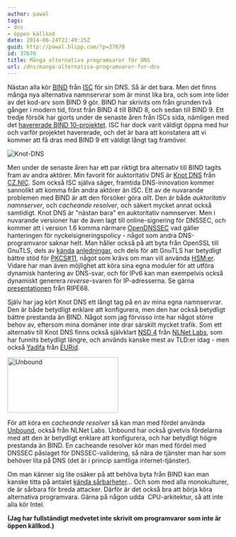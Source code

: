 ```yaml
---
author: pawal
tags:
- dns
- öppen källkod
date: 2014-06-24T22:49:25Z
guid: http://pawal.blipp.com/?p=37670
id: 37670
title: Många alternativa programvaror för DNS
url: /dns/manga-alternativa-programvaror-for-dns
---
```


Nästan alla kör <a href="http://www.isc.org/downloads/bind/">BIND</a>
från <a href="http://www.isc.org/">ISC</a> för sin DNS. Så är det
bara. Men det finns många nya alternativa namnservrar som är minst
lika bra, och som inte lider av det kod-arv som BIND 9 gör. BIND har
skrivits om från grunden två gånger i modern tid, först från BIND 4
till BIND 8, och sedan till BIND 9. Ett tredje försök har gjorts under
de senaste åren från ISCs sida, nämligen med det <a
href="https://ripe68.ripe.net/presentations/208-The_Decline_and_Fall_of_BIND_10.pdf">havererade
BIND 10-projektet</a>. ISC har dock varit väldigt öppna med hur och
varför projektet havererade, och det är bara att konstatera att vi
kommer att få dras med BIND 9 ett väldigt långt tag framöver.


![Knot-DNS](https://www.knot-dns.cz//images/logo.svg)

Men under de senaste åren har ett par riktigt bra alternativ till BIND
tagits fram av andra aktörer. Min favorit för auktoritativ DNS är <a
href="https://www.knot-dns.cz/">Knot DNS</a> från <a
href="http://www.nic.cz/">CZ.NIC</a>. Som också ISC själva säger,
framtida DNS-innovation kommer sannolikt att komma från andra aktörer
än ISC. Ett av de nuvarande problemen med BIND är att den försöker
göra <em>allt</em>. Den är både <em>auktoritativ namnserver</em>, och
<em>cacheande resolver</em>, och säkert mycket annat också
samtidigt. Knot DNS är "nästan bara" en auktoritativ namnserver. Men i
nuvarande versioner har de även lagt till online-signering för DNSSEC,
och kommer att i version 1.6 komma närmare <a
href="http://www.opendnssec.org/">OpenDNSSEC</a> vad gäller
hanteringen för nyckelsigneringspolicy - något som andra
DNS-programvaror saknar helt. Man håller också på att byta från
OpenSSL till GnuTLS, dels av <a
href="http://heartbleed.com/">kända</a> <a
href="http://opensslrampage.org/">anledningar</a>, och dels för att
GnuTLS har betydligt bättre stöd för <a
href="http://en.wikipedia.org/wiki/PKCS_11">PKCS#11</a>, något som
krävs om man vill använda <a
href="http://en.wikipedia.org/wiki/Hardware_security_module">HSM:er</a>. Vidare
har man även möjlighet att köra sina egna moduler för att utföra
dynamisk hantering av DNS-svar, och för IPv6 kan man exempelvis också
dynamiskt generera <em>reverse</em>-svaren för IP-adresserna. Se gärna
<a
href="https://ripe68.ripe.net/presentations/262-KNOT-20140514-RIPE68.pdf">presentationen</a>
från RIPE68.

Själv har jag kört Knot DNS ett långt tag på en av mina egna
namnservrar. Den är både betydligt enklare att konfigurera, men den
har också betydligt bättre prestanda än BIND. Något som jag förvisso
inte har något större behov av, eftersom mina domäner inte drar
särskilt mycket trafik. Som ett alternativ till Knot DNS finns också
självklart <a href="http://www.nlnetlabs.nl/projects/nsd/">NSD 4</a>
från <a href="http://www.nlnetlabs.nl/">NLNet Labs</a>, som har
funnits betydligt längre, och används kanske mest av TLD:er idag - men
också <a href="http://www.yadifa.eu/">Yadifa</a> från <a
href="http://www.eurid.eu/">EURid</a>.

<img class="aligncenter" src="http://unbound.net/gx/unbound-250.png" alt="Unbound" width="250" height="125" />

För att köra en <em>cacheande resolver</em> så kan man med fördel
använda <a href="http://unbound.net/">Unbound</a>, också från NLNet
Labs. Unbound har också givetvis fördelarna med att den är betydligt
enklare att konfigurera, och har betydligt högre prestanda än BIND. En
cacheande resolver kör man med fördel med DNSSEC påslaget för
DNSSEC-validering, så nära de tjänster man har som behöver lita på DNS
(det är i princip samtliga internet-tjänster).

Om man känner sig lite osäker på att behöva byta från BIND kan man
kanske titta på antalet <a
href="https://cve.mitre.org/cgi-bin/cvekey.cgi?keyword=ISC+BIND">kända
sårbarheter</a>... Och som med alla monokulturer, de är sårbara för
breda attacker. Därför är det också bra att börja köra alternativa
programvara. Gärna på någon udda  CPU-arkitektur, så att inte alla kör
Intel.

**(Jag har fullständigt medvetet inte skrivit om programvaror som inte är öppen källkod.)**

